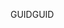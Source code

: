  <span data-ttu-id="7d231-101">GUID</span><span class="sxs-lookup"><span data-stu-id="7d231-101">GUID</span></span> 